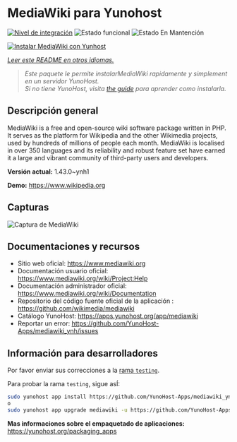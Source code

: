 <!--
Este archivo README esta generado automaticamente<https://github.com/YunoHost/apps/tree/master/tools/readme_generator>
No se debe editar a mano.
-->

# MediaWiki para Yunohost

[![Nivel de integración](https://apps.yunohost.org/badge/integration/mediawiki)](https://ci-apps.yunohost.org/ci/apps/mediawiki/)
![Estado funcional](https://apps.yunohost.org/badge/state/mediawiki)
![Estado En Mantención](https://apps.yunohost.org/badge/maintained/mediawiki)

[![Instalar MediaWiki con Yunhost](https://install-app.yunohost.org/install-with-yunohost.svg)](https://install-app.yunohost.org/?app=mediawiki)

*[Leer este README en otros idiomas.](./ALL_README.md)*

> *Este paquete le permite instalarMediaWiki rapidamente y simplement en un servidor YunoHost.*  
> *Si no tiene YunoHost, visita [the guide](https://yunohost.org/install) para aprender como instalarla.*

## Descripción general

MediaWiki is a free and open-source wiki software package written in PHP. It serves as the platform for Wikipedia and the other Wikimedia projects, used by hundreds of millions of people each month. MediaWiki is localised in over 350 languages and its reliability and robust feature set have earned it a large and vibrant community of third-party users and developers.


**Versión actual:** 1.43.0~ynh1

**Demo:** <https://www.wikipedia.org>

## Capturas

![Captura de MediaWiki](./doc/screenshots/screenshot.png)

## Documentaciones y recursos

- Sitio web oficial: <https://www.mediawiki.org>
- Documentación usuario oficial: <https://www.mediawiki.org/wiki/Project:Help>
- Documentación administrador oficial: <https://www.mediawiki.org/wiki/Documentation>
- Repositorio del código fuente oficial de la aplicación : <https://github.com/wikimedia/mediawiki>
- Catálogo YunoHost: <https://apps.yunohost.org/app/mediawiki>
- Reportar un error: <https://github.com/YunoHost-Apps/mediawiki_ynh/issues>

## Información para desarrolladores

Por favor enviar sus correcciones a la [rama `testing`](https://github.com/YunoHost-Apps/mediawiki_ynh/tree/testing).

Para probar la rama `testing`, sigue asÍ:

```bash
sudo yunohost app install https://github.com/YunoHost-Apps/mediawiki_ynh/tree/testing --debug
o
sudo yunohost app upgrade mediawiki -u https://github.com/YunoHost-Apps/mediawiki_ynh/tree/testing --debug
```

**Mas informaciones sobre el empaquetado de aplicaciones:** <https://yunohost.org/packaging_apps>
